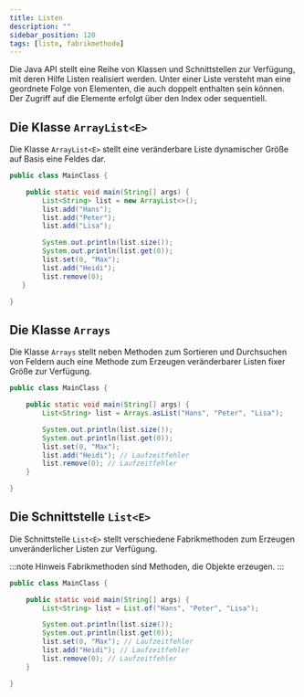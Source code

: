 ```yaml
---
title: Listen
description: ""
sidebar_position: 120
tags: [liste, fabrikmethode]
---
```


Die Java API stellt eine Reihe von Klassen und Schnittstellen zur Verfügung, mit deren Hilfe Listen realisiert werden. Unter einer Liste versteht man eine geordnete Folge von Elementen, die auch doppelt enthalten sein können. Der Zugriff auf die Elemente erfolgt
über den Index oder sequentiell.

## Die Klasse `ArrayList<E>`
Die Klasse `ArrayList<E>` stellt eine veränderbare Liste dynamischer Größe auf Basis eine Feldes dar.

```java
public class MainClass {

    public static void main(String[] args) {
        List<String> list = new ArrayList<>();
        list.add("Hans");
        list.add("Peter");
        list.add("Lisa");

        System.out.println(list.size());
        System.out.println(list.get(0));
        list.set(0, "Max");
        list.add("Heidi");
        list.remove(0);
   }

}
```

## Die Klasse `Arrays`
Die Klasse `Arrays` stellt neben Methoden zum Sortieren und Durchsuchen von Feldern auch eine Methode zum Erzeugen veränderbarer Listen fixer Größe zur Verfügung.

```java
public class MainClass {

    public static void main(String[] args) {
        List<String> list = Arrays.asList("Hans", "Peter", "Lisa");

        System.out.println(list.size());
        System.out.println(list.get(0));
        list.set(0, "Max");
        list.add("Heidi"); // Laufzeitfehler
        list.remove(0); // Laufzeitfehler
    }

}
```

## Die Schnittstelle `List<E>`
Die Schnittstelle `List<E>` stellt verschiedene Fabrikmethoden zum Erzeugen unveränderlicher Listen zur Verfügung.

:::note Hinweis
Fabrikmethoden sind Methoden, die Objekte erzeugen.
:::

```java
public class MainClass {

    public static void main(String[] args) {
        List<String> list = List.of("Hans", "Peter", "Lisa");

        System.out.println(list.size());
        System.out.println(list.get(0));
        list.set(0, "Max"); // Laufzeitfehler
        list.add("Heidi"); // Laufzeitfehler
        list.remove(0); // Laufzeitfehler
    }

}
```